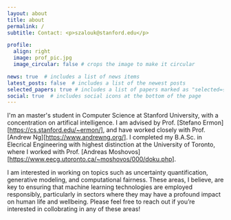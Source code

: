 ```yaml
---
layout: about
title: about
permalink: /
subtitle: Contact: <p>szalouk@stanford.edu</p>

profile:
  align: right
  image: prof_pic.jpg
  image_circular: false # crops the image to make it circular

news: true  # includes a list of news items
latest_posts: false  # includes a list of the newest posts
selected_papers: true # includes a list of papers marked as "selected={true}"
social: true  # includes social icons at the bottom of the page
---
```


I'm an master's student in Computer Science at Stanford University, with a concentration on artifical intelligence. I am advised by Prof. [Stefano Ermon][https://cs.stanford.edu/~ermon/], and have worked closely with Prof. [Andrew Ng][https://www.andrewng.org/]. I completed my B.A.Sc. in Elecrical Engineering with highest distinction at the University of Toronto, where I worked with Prof. [Andreas Moshovos][https://www.eecg.utoronto.ca/~moshovos/000/doku.php].

I am interested in working on topics such as uncertainty quantification, generative modeling, and computational fairness. These areas, I believe, are key to ensuring that machine learning technologies are employed responsibly, particularly in sectors where they may have a profound impact on human life and wellbeing. Please feel free to reach out if you’re interested in collobrating in any of these areas!
